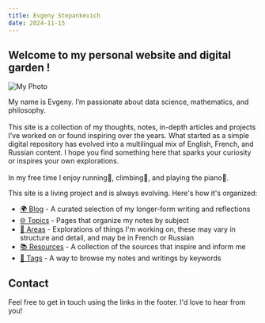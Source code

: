 ```yaml
---
title: Evgeny Stepankevich
date: 2024-11-15
---
```


<h2>Welcome to my personal website and digital garden !</h2>
<div class="welcome">
<img src="/static/og-image.png" alt="My Photo"/>
<p>
My name is Evgeny. I’m passionate about data science, mathematics, and philosophy. 
<br/> <br/>
This site is a collection of my thoughts, notes, in-depth articles and projects I’ve worked on or found inspiring over the years. What started as a simple digital repository has evolved into a multilingual mix of English, French, and Russian content. I hope you find something here that sparks your curiosity or inspires your own explorations.
<br/> <br/>
In my free time I enjoy running🏃, climbing🧗, and playing the piano🎹.
</p>
</div>

This site is a living project and is always evolving. Here's how it's organized:  
- [🌍 Blog](/🌍-Blog) - A curated selection of my longer-form writing and reflections  
- [🌐 Topics](/🌐-Topics) - Pages that organize my notes by subject  
- [📂 Areas](/📂-Areas) - Explorations of things I'm working on, these may vary in structure and detail, and may be in French or Russian
- [📚 Resources](/📚-Resources) - A collection of the sources that inspire and inform me  
- [🔖 Tags](/🔖-Tags) - A way to browse my notes and writings by keywords  

<h2>Contact</h2>
Feel free to get in touch using the links in the footer. I'd love to hear from you!